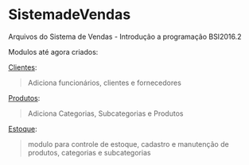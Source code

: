 # SistemadeVendas

Arquivos do Sistema de Vendas - Introdução a programação BSI2016.2

Modulos até agora criados:

<a href="clientes.py">Clientes</a>:
  >Adiciona funcionários, clientes e fornecedores

<a href="produtos.py">Produtos</a>:
  >Adiciona Categorias, Subcategorias e Produtos
  
<a href="Estoque.py">Estoque</a>:
  >modulo para controle de estoque, cadastro e manutenção de produtos, categorias e subcategorias
  
  
